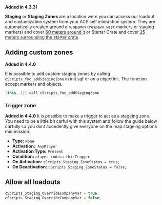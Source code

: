 **Added in 4.3.31**
 
**Staging** or **Staging Zones** are a location were you can access our loadout and custumization system from your ACE self interaction system. They are automatically created around a respawn (`respawn_west` markers or staging markers) and cover [60 meters around it](https://github.com/7Cav/cScripts/blob/master/cScripts/CavFnc/functions/init/fn_initStaging.sqf#L36) or Starter Crate and cover [25 meters surrounding the starter crate](https://github.com/7Cav/cScripts/blob/master/cScripts/CavFnc/functions/logistics/fn_doStarterCrate.sqf#L99).
 
## Adding custom zones
**Added in 4.4.0**

It is possible to add custom staging zones by calling `cScripts_fnc_addStagingZone` in init.sqf or on a objectInit. The function accept markers and objects.
```cpp
[this, 12] call cScripts_fnc_addStagingZone
```

### Trigger zone
**Added in 4.4.0**
It is possible to make a trigger to act as a stageing zone. You need to be a little bit carful with this system and follow the guide below carfully so you dont accedently give everyone on the map stageing options mid mission.

- **Type:** `None`
- **Activation:**: `AnyPlayer`
- **Activation Type:** `Present`
- **Condition:** `player inArea thisTrigger`
- **On Activation:** `cScripts_Staging_ZoneStatus = true;`
- **On Deactivation:** `cScripts_Staging_ZoneStatus = false;`

## Allow all loadouts
```cpp
cScripts_Staging_OverrideCompanyVar = true;
cScripts_Staging_OverrideCompanyVar = false;
```